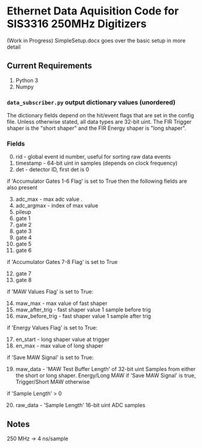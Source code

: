 
# Ethernet Data Aquisition Code for SIS3316 250MHz Digitizers 

(Work in Progress) SimpleSetup.docx goes over the basic setup in more detail

## Current Requirements

1. Python 3
2. Numpy

### `data_subscriber.py` output dictionary values (unordered)
The dictionary fields depend on the hit/event flags that are set in the config file. Unless otherwise stated, all data types are 32-bit uint. The FIR Trigger shaper is the "short shaper" and the FIR Energy shaper is "long shaper". 

### Fields
0) rid - global event id number, useful for sorting raw data events
1) timestamp - 64-bit uint in samples (depends on clock frequency)
2) det - detector ID, first det is 0
  
if 'Accumulator Gates 1-6 Flag' is set to True then the following fields are also present

3) adc_max - max adc value . 
4) adc_argmax - index of max value
5) pileup 
6) gate 1
7) gate 2
8) gate 3
9) gate 4
10) gate 5
11) gate 6

if 'Accumulator Gates 7-8 Flag' is set to True

12) gate 7
13) gate 8
  
if 'MAW Values Flag' is set to True:

14) maw_max - max value of fast shaper
15) maw_after_trig - fast shaper value 1 sample before trig
16) maw_before_trig - fast shaper value 1 sample after trig
  
if 'Energy Values Flag' is set to True:

17) en_start - long shaper value at trigger
18) en_max - max value of long shaper
  
if 'Save MAW Signal' is set to True:

19) maw_data - 'MAW Test Buffer Length' of 32-bit uint Samples from either the short or long shaper. Energy/Long MAW if 'Save MAW Signal' is true, Trigger/Short MAW otherwise
  
if 'Sample Length' > 0

20) raw_data - 'Sample Length' 16-bit uint ADC samples

## Notes

250 MHz -> 4 ns/sample
